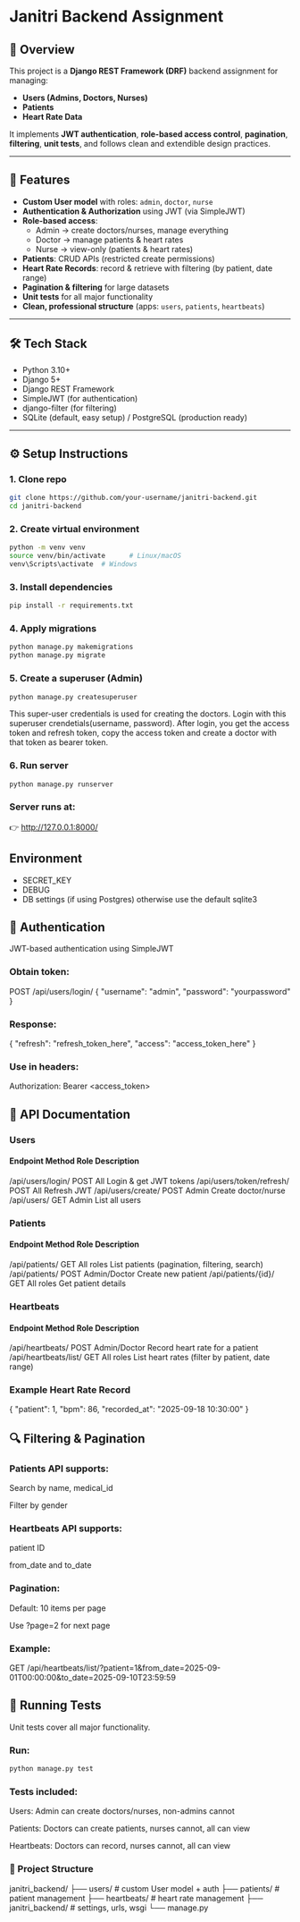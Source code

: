 # Janitri Backend Assignment

## 📌 Overview
This project is a **Django REST Framework (DRF)** backend assignment for managing:
- **Users (Admins, Doctors, Nurses)**
- **Patients**
- **Heart Rate Data**

It implements **JWT authentication**, **role-based access control**, **pagination**, **filtering**, **unit tests**, and follows clean and extendible design practices.

---

## 🚀 Features
- **Custom User model** with roles: `admin`, `doctor`, `nurse`
- **Authentication & Authorization** using JWT (via SimpleJWT)
- **Role-based access**:
  - Admin → create doctors/nurses, manage everything
  - Doctor → manage patients & heart rates
  - Nurse → view-only (patients & heart rates)
- **Patients**: CRUD APIs (restricted create permissions)
- **Heart Rate Records**: record & retrieve with filtering (by patient, date range)
- **Pagination & filtering** for large datasets
- **Unit tests** for all major functionality
- **Clean, professional structure** (apps: `users`, `patients`, `heartbeats`)

---

## 🛠️ Tech Stack
- Python 3.10+  
- Django 5+  
- Django REST Framework  
- SimpleJWT (for authentication)  
- django-filter (for filtering)  
- SQLite (default, easy setup) / PostgreSQL (production ready)  

---

## ⚙️ Setup Instructions

### 1. Clone repo
```bash
git clone https://github.com/your-username/janitri-backend.git
cd janitri-backend
```

### 2. Create virtual environment
```bash
python -m venv venv
source venv/bin/activate      # Linux/macOS
venv\Scripts\activate  # Windows
```

### 3. Install dependencies   
```bash
pip install -r requirements.txt
``` 

### 4. Apply migrations
```bash
python manage.py makemigrations
python manage.py migrate  
```   

### 5. Create a superuser (Admin)
```bash
python manage.py createsuperuser 
```  
This super-user credentials is used for creating the doctors. Login with this superuser crendetials(username, password). After login, you get the access token and refresh token, copy the access token and create a doctor with that token as bearer token.


### 6. Run server
```bash
python manage.py runserver
```   

### Server runs at:
👉 http://127.0.0.1:8000/


## Environment
- SECRET_KEY
- DEBUG
- DB settings (if using Postgres) otherwise use the default sqlite3


## 🔑 Authentication
JWT-based authentication using SimpleJWT


### Obtain token:
POST /api/users/login/
{
  "username": "admin",
  "password": "yourpassword"
}


### Response:
{
  "refresh": "refresh_token_here",
  "access": "access_token_here"
}


### Use in headers:
Authorization: Bearer <access_token>


## 📡 API Documentation
### Users
#### Endpoint	Method	Role	Description
/api/users/login/	POST	All	Login & get JWT tokens
/api/users/token/refresh/	POST	All	Refresh JWT
/api/users/create/	POST	Admin	Create doctor/nurse
/api/users/	GET	Admin	List all users

### Patients
#### Endpoint	Method	Role	Description
/api/patients/	GET	All roles	List patients (pagination, filtering, search)
/api/patients/	POST	Admin/Doctor	Create new patient
/api/patients/{id}/	GET	All roles	Get patient details

### Heartbeats
#### Endpoint	Method	Role	Description
/api/heartbeats/	POST	Admin/Doctor	Record heart rate for a patient
/api/heartbeats/list/	GET	All roles	List heart rates (filter by patient, date range)

### Example Heart Rate Record
{
  "patient": 1,
  "bpm": 86,
  "recorded_at": "2025-09-18 10:30:00"
}

## 🔍 Filtering & Pagination

### Patients API supports:
Search by name, medical_id

Filter by gender

### Heartbeats API supports:

patient ID

from_date and to_date

### Pagination:

Default: 10 items per page

Use ?page=2 for next page

### Example:

GET /api/heartbeats/list/?patient=1&from_date=2025-09-01T00:00:00&to_date=2025-09-10T23:59:59

## 🧪 Running Tests

Unit tests cover all major functionality.

### Run:
```bash
python manage.py test
```   

### Tests included:

Users: Admin can create doctors/nurses, non-admins cannot

Patients: Doctors can create patients, nurses cannot, all can view

Heartbeats: Doctors can record, nurses cannot, all can view

### 📂 Project Structure

janitri_backend/
├── users/         # custom User model + auth
├── patients/      # patient management
├── heartbeats/    # heart rate management
├── janitri_backend/ # settings, urls, wsgi
└── manage.py
